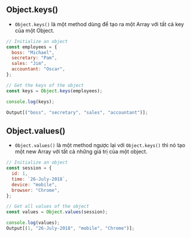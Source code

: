 ## Object.keys()

- `Object.keys()` là một method dùng để tạo ra một Array với tất cả key của một Object.

```js
// Initialize an object
const employees = {
  boss: "Michael",
  secretary: "Pam",
  sales: "Jim",
  accountant: "Oscar",
};

// Get the keys of the object
const keys = Object.keys(employees);

console.log(keys);

Output[("boss", "secretary", "sales", "accountant")];
```

## Object.values()

- `Object.values()` là một method ngược lại với `Object.keys()` thì nó tạo một new Array với tất cả những giá trị của một object.

```js
// Initialize an object
const session = {
  id: 1,
  time: `26-July-2018`,
  device: "mobile",
  browser: "Chrome",
};

// Get all values of the object
const values = Object.values(session);

console.log(values);
Output[(1, "26-July-2018", "mobile", "Chrome")];
```
